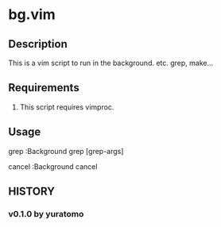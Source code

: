 bg.vim
=======

Description
-----------
This is a vim script to run in the background. etc. grep, make...

Requirements
------------
1) This script requires vimproc.

Usage
-----

grep
    :Background grep [grep-args]


cancel
    :Background cancel


HISTORY
-------

### v0.1.0 by yuratomo ###

